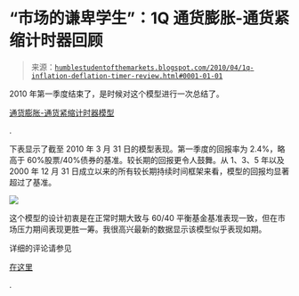 <!--yml

类别：未分类

日期：2024 年 05 月 18 日，00:35:23

-->

# “市场的谦卑学生”：1Q 通货膨胀-通货紧缩计时器回顾

> 来源：[`humblestudentofthemarkets.blogspot.com/2010/04/1q-inflation-deflation-timer-review.html#0001-01-01`](https://humblestudentofthemarkets.blogspot.com/2010/04/1q-inflation-deflation-timer-review.html#0001-01-01)

2010 年第一季度结束了，是时候对这个模型进行一次总结了。

[通货膨胀-通货紧缩计时器模型](http://www.qwestfunds.com/publications/newsletters_pdf/newsletter_november_2009.pdf)

.

下表显示了截至 2010 年 3 月 31 日的模型表现。第一季度的回报率为 2.4%，略高于 60%股票/40%债券的基准。较长期的回报更令人鼓舞。从 1、3、5 年以及 2000 年 12 月 31 日成立以来的所有较长期持续时间框架来看，模型的回报均显著超过了基准。

![](https://blogger.googleusercontent.com/img/b/R29vZ2xl/AVvXsEhEJbTpSZchKURSwxgH88c2YFjXwyCl4y2PC-gQtY2wSw858iNV757njKg63oQKKIHIdjPyL_BL-EfI2zW5uvv4o6edbwYkVqAaHCq55hEMH9UtP2STWi9netJjbrl8s9jrh2m7Ohbo2MsY/s1600/1Q+returns.JPG)

这个模型的设计初衷是在正常时期大致与 60/40 平衡基金基准表现一致，但在市场压力期间表现更胜一筹。我很高兴最新的数据显示该模型似乎表现如期。

详细的评论请参见

[在这里](http://www.qwestfunds.com/publications/trend_watch_pdf/april_1_issue.pdf)

.
